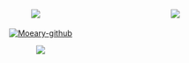 <div align="center">
  <img align="right" src="https://visitor-badge.laobi.icu/badge?page_id=lightrain-a.lightrain-a" />
  
  <h1 align="center">
    <img src="https://readme-typing-svg.herokuapp.com/?font=Righteous&size=35&center=true&vCenter=true&width=500&height=70&duration=4000&lines=此人真的很懒,啥都没留;" />
  </h1>

  [![Moeary-github](https://github-readme-stats.vercel.app/api?username=Moeary)](https://github.com/anuraghazra/github-readme-stats)

  <div align="center"> <img src="https://github-readme-stats.vercel.app/api/top-langs/?username=Moeary&theme=graywhite" /> </div>
</div>

